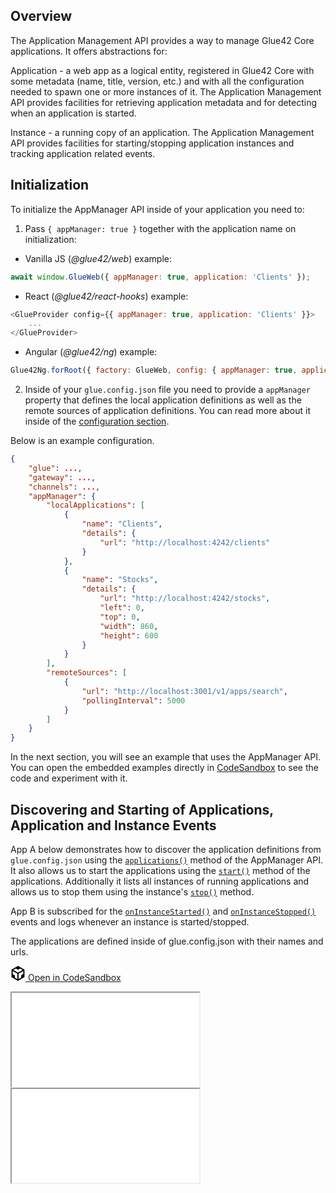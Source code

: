 ## Overview

The Application Management API provides a way to manage Glue42 Core applications. It offers abstractions for:

Application - a web app as a logical entity, registered in Glue42 Core with some metadata (name, title, version, etc.) and with all the configuration needed to spawn one or more instances of it. The Application Management API provides facilities for retrieving application metadata and for detecting when an application is started.

Instance - a running copy of an application. The Application Management API provides facilities for starting/stopping application instances and tracking application related events.

## Initialization

To initialize the AppManager API inside of your application you need to:

1. Pass `{ appManager: true }` together with the application name on initialization:

- Vanilla JS (*@glue42/web*) example:

```javascript
await window.GlueWeb({ appManager: true, application: 'Clients' });
```

- React (*@glue42/react-hooks*) example:

```javascript
<GlueProvider config={{ appManager: true, application: 'Clients' }}>
    ...
</GlueProvider>
```

- Angular (*@glue42/ng*) example:

```javascript
Glue42Ng.forRoot({ factory: GlueWeb, config: { appManager: true, application: 'Clients' } })
```

2. Inside of your `glue.config.json` file you need to provide a `appManager` property that defines the local application definitions as well as the remote sources of application definitions. You can read more about it inside of the [configuration section](../../core-concepts/environment/overview/index.html#configuration_file).

Below is an example configuration.

```json
{
    "glue": ...,
    "gateway": ...,
    "channels": ...,
    "appManager": {
        "localApplications": [
            {
                "name": "Clients",
                "details": {
                    "url": "http://localhost:4242/clients"
                }
            },
            {
                "name": "Stocks",
                "details": {
                    "url": "http://localhost:4242/stocks",
                    "left": 0,
                    "top": 0,
                    "width": 860,
                    "height": 600
                }
            }
        ],
        "remoteSources": [
            {
                "url": "http://localhost:3001/v1/apps/search",
                "pollingInterval": 5000
            }
        ]
    }
}
```

In the next section, you will see an example that uses the AppManager API. You can open the embedded examples directly in [CodeSandbox](https://codesandbox.io) to see the code and experiment with it.

## Discovering and Starting of Applications, Application and Instance Events

App A below demonstrates how to discover the application definitions from `glue.config.json` using the [`applications()`](../../../reference/core/latest/appManager/index.html#!API-applications) method of the AppManager API. It also allows us to start the applications using the [`start()`](../../../reference/core/latest/appManager/index.html#!Application-start) method of the applications. Additionally it lists all instances of running applications and allows us to stop them using the instance's [`stop()`](../../../reference/core/latest/appManager/index.html#!Instance-stop) method.

App B is subscribed for the [`onInstanceStarted()`](../../../reference/core/latest/appManager/index.html#!API-onInstanceStarted) and [`onInstanceStopped()`](../../../reference/core/latest/appManager/index.html#!API-onInstanceStopped) events and logs whenever an instance is started/stopped.

The applications are defined inside of glue.config.json with their names and urls.

<a href="https://codesandbox.io/s/github/Glue42/core/tree/master/live-examples/app-manager/app-manager-events" target="_blank" class="btn btn-primary"><svg xmlns="http://www.w3.org/2000/svg" viewBox="0 0 256 296" preserveAspectRatio="xMidYMid meet" width="24" height="24" version="1.1" style="pointer-events: auto;">
        <path fill="#000000" d="M 115.498 261.088 L 115.498 154.479 L 23.814 101.729 L 23.814 162.502 L 65.8105 186.849 L 65.8105 232.549 L 115.498 261.088 Z M 139.312 261.715 L 189.917 232.564 L 189.917 185.78 L 232.186 161.285 L 232.186 101.274 L 139.312 154.895 L 139.312 261.715 Z M 219.972 80.8277 L 171.155 52.5391 L 128.292 77.4107 L 85.104 52.5141 L 35.8521 81.1812 L 127.766 134.063 L 219.972 80.8277 Z M 0 222.212 L 0 74.4949 L 127.987 0 L 256 74.182 L 256 221.979 L 127.984 295.723 L 0 222.212 Z" style="pointer-events: auto;"></path>
</svg> Open in CodeSandbox</a>
<div class="d-flex">
    <iframe src="TODO@GG/app-a/index.html"></iframe>
    <iframe src="TODO@GG/app-b/index.html"></iframe>
</div>
